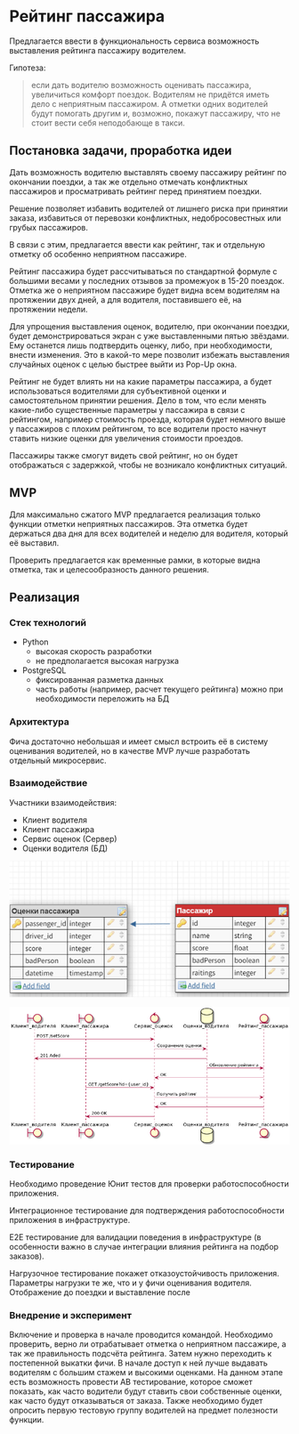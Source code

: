 # Рейтинг пассажира
Предлагается ввести в функциональность сервиса возможность выставления рейтинга пассажиру водителем.

Гипотеза:
> если дать водителю возможность оценивать пассажира, увеличиться комфорт поездок. Водителям не придётся иметь дело с неприятным пассажиром. А отметки одних водителей будут помогать другим и, возможно, покажут пассажиру, что не стоит вести себя неподобающе в такси.

## Постановка задачи, проработка идеи
Дать возможность водителю выставлять своему пассажиру рейтинг по окончании поездки, а так же отдельно отмечать конфликтных пассажиров и просматривать рейтинг перед принятием поездки.

Решение позволяет избавить водителей от лишнего риска при принятии заказа, избавиться от перевозки конфликтных, недобросовестных или грубых пассажиров.

В связи с этим, предлагается ввести как рейтинг, так и отдельную отметку об особенно неприятном пассажире.

Рейтинг пассажира будет рассчитываться по стандартной формуле с большими весами у последних отзывов за промежуок в 15-20 поездок. Отметка же о неприятном пассажире будет видна всем водителям на протяжении двух дней, а для водителя, поставившего её, на протяжении недели.

Для упрощения выставления оценок, водителю, при окончании поездки, будет демонстрироваться экран с уже выставленными пятью звёздами. Ему останется лишь подтвердить оценку, либо, при необходимости, внести изменения. Это в какой-то мере позволит избежать выставления случайных оценок с целью быстрее выйти из Pop-Up окна.

Рейтинг не будет влиять ни на какие параметры пассажира, а будет использоваться водителями для субъективной оценки и самостоятельном принятии решения. Дело в том, что если менять какие-либо существенные параметры у пассажира в связи с рейтингом, например стоимость проезда, которая будет немного выше у пассажиров с плохим рейтингом, то все водители просто начнут ставить низкие оценки для увеличения стоимости проездов.

Пассажиры также смогут видеть свой рейтинг, но он будет отображаться с задержкой, чтобы не возникало конфликтных ситуаций.

## MVP
Для максимально сжатого MVP предлагается реализация только функции отметки неприятных пассажиров. Эта отметка будет держаться два дня для всех водителей и неделю для водителя, который её выставил.

Проверить предлагается как временные рамки, в которые видна отметка, так и целесообразность данного решения.

## Реализация

### Стек технологий
- Python
    + высокая скорость разработки
    + не предполагается высокая нагрузка
- PostgreSQL
    + фиксированная разметка данных
    + часть работы (например, расчет текущего рейтинга) можно при необходимости переложить на БД

### Архитектура
Фича достаточно небольшая и имеет смысл встроить её в систему оценивания водителей, но в качестве MVP лучше разработать отдельный микросервис.

### Взаимодействие
Участники взаимодействия:
- Клиент водителя
- Клиент пассажира
- Сервис оценок (Сервер)
- Оценки водителя (БД)

![db schema](https://github.com/YaBackSchool2021/homework1/blob/alexander-levandrovskiy/Levandrovskiy-Alex/db%20schema.png)

![sequence diagram](https://github.com/YaBackSchool2021/homework1/blob/alexander-levandrovskiy/Levandrovskiy-Alex/sequence%20diagram.png)

### Тестирование
Необходимо проведение Юнит тестов для проверки работоспособности приложения.

Интеграционное тестирование для подтверждения работоспособности приложения в инфраструктуре.

E2E тестирование для валидации поведения в инфраструктуре (в особенности важно в случае интеграции влияния рейтинга на подбор заказов).

Нагрузочное тестирование покажет отказоустойчивость приложения. Параметры нагрузки те же, что и у фичи оценивания водителя. Отображение до поездки и выставление после

### Внедрение и эксперимент
Включение и проверка в начале проводится командой. Необходимо проверить, верно ли отрабатывает отметка о неприятном пассажире, а так же правильность подсчёта рейтинга. Затем нужно переходить к постепенной выкатки фичи. В начале доступ к ней лучше выдавать водителям с большим стажем и высокими оценками. На данном этапе есть возможность провести AB тестирование, которое сможет показать, как часто водители будут ставить свои собственные оценки, как часто будут отказываться от заказа. Также необходимо будет опросить первую тестовую группу водителей на предмет полезности функции.
